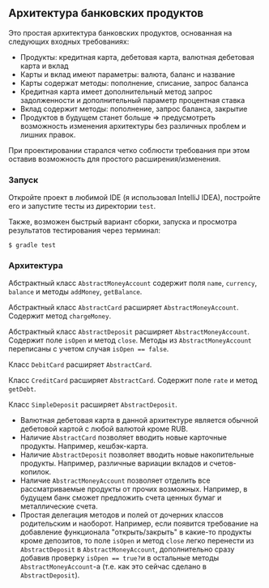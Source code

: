 ## Архитектура банковских продуктов
Это простая архитектура банковских продуктов, основанная на следующих входных требованиях:

- Продукты: кредитная карта, дебетовая карта, валютная дебетовая карта и вклад
- Карты и вклад имеют параметры: валюта, баланс и название
- Карты содержат методы: пополнение, списание, запрос баланса
- Кредитная карта имеет дополнительный метод запрос задолженности и дополнительный параметр процентная ставка
- Вклад содержит методы: пополнение, запрос баланса, закрытие
- Продуктов в будущем станет больше => предусмотреть возможность изменения архитектуры без различных проблем
и лишних правок.

При проектировании старался четко соблюсти требования при этом оставив возможность для простого расширения/изменения.

### Запуск
Откройте проект в любимой IDE (я использовал IntelliJ IDEA), постройте его и запустите тесты из директории `test`.

Также, возможен быстрый вариант сборки, запуска и просмотра результатов тестирования через терминал:
```
$ gradle test
```

### Архитектура
Абстрактный класс `AbstractMoneyAccount` содержит поля `name`, `currency`, `balance` и методы `addMoney`, `getBalance`.

Абстрактный класс `AbstractCard` расширяет `AbstractMoneyAccount`. Содержит метод `chargeMoney`.

Абстрактный класс `AbstractDeposit` расширяет `AbstractMoneyAccount`. Содержит поле `isOpen` и метод `close`.
Методы из `AbstractMoneyAccount` переписаны с учетом случая `isOpen == false`.

Класс `DebitCard` расширяет `AbstractCard`.

Класс `CreditCard` расширяет `AbstractCard`. Содержит поле `rate` и метод `getDebt`.

Класс `SimpleDeposit` расширяет `AbstractDeposit`.

- Валютная дебетовая карта в данной архитектуре является обычной дебетовой картой с любой валютой кроме RUB.
- Наличие `AbstractCard` позволяет вводить новые карточные продукты. Например, кешбэк-карта.
- Наличие `AbstractDeposit` позволяет вводить новые накопительные продукты.
Например, различные вариации вкладов и счетов-копилок.
- Наличие `AbstractMoneyAccount` позволяет отделить все рассматриваемые продукты от прочих возможных.
Например, в будущем банк сможет предложить счета ценных бумаг и металлические счета.
- Простая делегация методов и полей от дочерних классов родительским и наоборот.
Например, если появится требование на добавление функционала "открыть/закрыть" в какие-то продукты кроме депозитов,
то поле `isOpen` и метод `close` легко перенести из `AbstractDeposit` в `AbstractMoneyAccount`,
дополнительно сразу добавив проверку `isOpen == true?`и в остальные методы `AbstractMoneyAccount`-а
(т.е. как это сейчас сделано в `AbstractDeposit`).